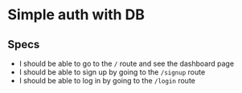 # Simple auth with DB

## Specs

- I should be able to go to the `/` route and see the dashboard page
- I should be able to sign up by going to the `/signup` route
- I should be able to log in by going to the `/login` route